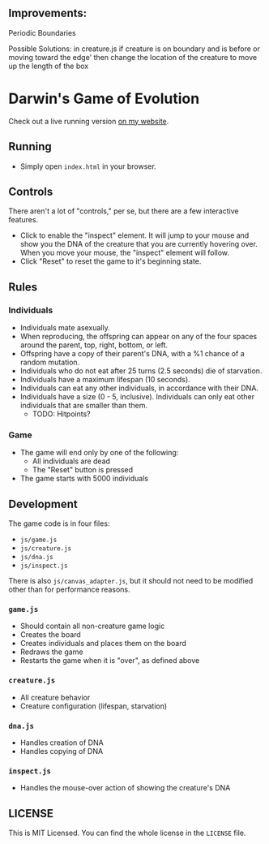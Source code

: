 ## Improvements:

Periodic Boundaries

Possible Solutions:
in creature.js
if creature is on boundary and is before or moving toward the edge'
then change the location of the creature to move up the length of the box

# Darwin's Game of Evolution

Check out a live running version [on my website](http:/j3rn.com/goe).

## Running
- Simply open `index.html` in your browser.

## Controls

There aren't a lot of "controls," per se, but there are a few interactive features.

- Click to enable the "inspect" element. It will jump to your mouse and show you the DNA of the creature that you are currently hovering over. When you move your mouse, the "inspect" element will follow.
- Click "Reset" to reset the game to it's beginning state.

## Rules

### Individuals

- Individuals mate asexually.
- When reproducing, the offspring can appear on any of the four spaces around the parent, top, right, bottom, or left.
- Offspring have a copy of their parent's DNA, with a %1 chance of a random mutation.
- Individuals who do not eat after 25 turns (2.5 seconds) die of starvation.
- Individuals have a maximum lifespan (10 seconds).
- Individuals can eat any other individuals, in accordance with their DNA.
- Individuals have a size (0 - 5, inclusive). Individuals can only eat other individuals that are smaller than them.
    - TODO: Hitpoints?

### Game

- The game will end only by one of the following:
    - All individuals are dead
    - The "Reset" button is pressed
- The game starts with 5000 individuals

## Development

The game code is in four files:
- `js/game.js`
- `js/creature.js`
- `js/dna.js`
- `js/inspect.js`

There is also `js/canvas_adapter.js`, but it should not need to be modified other than for performance reasons.

### `game.js`

- Should contain all non-creature game logic
- Creates the board
- Creates individuals and places them on the board
- Redraws the game
- Restarts the game when it is "over", as defined above

### `creature.js`

- All creature behavior
- Creature configuration (lifespan, starvation)

### `dna.js`

- Handles creation of DNA
- Handles copying of DNA

### `inspect.js`

- Handles the mouse-over action of showing the creature's DNA

## LICENSE

This is MIT Licensed. You can find the whole license in the `LICENSE` file.
